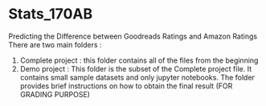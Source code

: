 # Stats_170AB
Predicting the Difference between Goodreads Ratings and Amazon Ratings
There are two main folders :
1. Complete project : this folder contains all of the files from the beginning 
2. Demo project  : This folder is the subset of the Complete project file. It contains small sample datasets and only jupyter notebooks.
   The folder provides brief instructions on how to obtain the final result (FOR GRADING PURPOSE)
